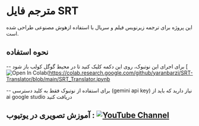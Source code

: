# مترجم فایل SRT
این پروژه برای ترجمه زیرنویس فیلم و سریال با استفاده ازهوش مصنوعی طراحی شده است.

## نحوه استفاده
-- برای اجرای این نوتبوک، روی این دکمه کلیک کنید تا در محیط گوگل کولب باز شود [![Open In Colab](https://colab.research.google.com/assets/colab-badge.svg)(https://colab.research.google.com/github/yaranbarzi/SRT-Translator/blob/main/SRT_Translator.ipynb


-- برای استفاده از نوتبوک فقط به کلید دسترسی (gemini api key) نیاز دارید که باید از ai google studio دریافت کنید



## آموزش تصویری در یوتیوب : [![YouTube Channel](https://img.shields.io/badge/YouTube-FF0000?style=for-the-badge&logo=youtube&logoColor=white)](https://youtube.com/@aigolden)
